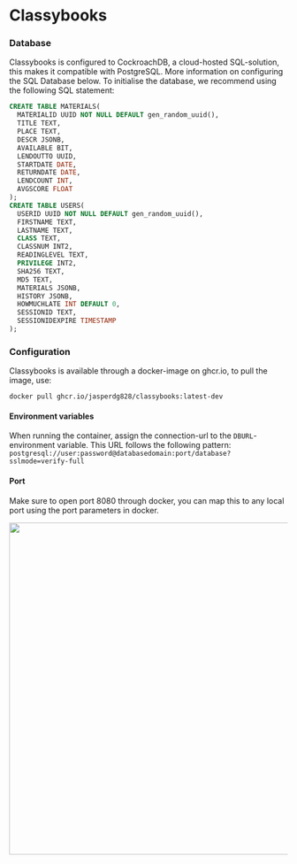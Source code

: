 # Classybooks

### Database

Classybooks is configured to CockroachDB, a cloud-hosted SQL-solution, this makes it compatible with PostgreSQL. More information on configuring the SQL Database below.
To initialise the database, we recommend using the following SQL statement:

```SQL
CREATE TABLE MATERIALS(
  MATERIALID UUID NOT NULL DEFAULT gen_random_uuid(),
  TITLE TEXT,
  PLACE TEXT,
  DESCR JSONB,
  AVAILABLE BIT,
  LENDOUTTO UUID,
  STARTDATE DATE,
  RETURNDATE DATE,
  LENDCOUNT INT,
  AVGSCORE FLOAT
);
CREATE TABLE USERS(
  USERID UUID NOT NULL DEFAULT gen_random_uuid(),
  FIRSTNAME TEXT,
  LASTNAME TEXT,
  CLASS TEXT,
  CLASSNUM INT2,
  READINGLEVEL TEXT,
  PRIVILEGE INT2,
  SHA256 TEXT,
  MD5 TEXT,
  MATERIALS JSONB,
  HISTORY JSONB,
  HOWMUCHLATE INT DEFAULT 0,
  SESSIONID TEXT,
  SESSIONIDEXPIRE TIMESTAMP
);
```

### Configuration

Classybooks is available through a docker-image on ghcr.io, to pull the image, use:

```
docker pull ghcr.io/jasperdg828/classybooks:latest-dev
```

#### Environment variables

When running the container, assign the connection-url to the `DBURL`-environment variable.
This URL follows the following pattern: ```postgresql://user:password@databasedomain:port/database?sslmode=verify-full```

#### Port

Make sure to open port 8080 through docker, you can map this to any local port using the port parameters in docker.

<img src="https://github.com/JasperDG828/classybooks/blob/develop/client/src/art/logo_long.png?raw=true" width="600"/>
